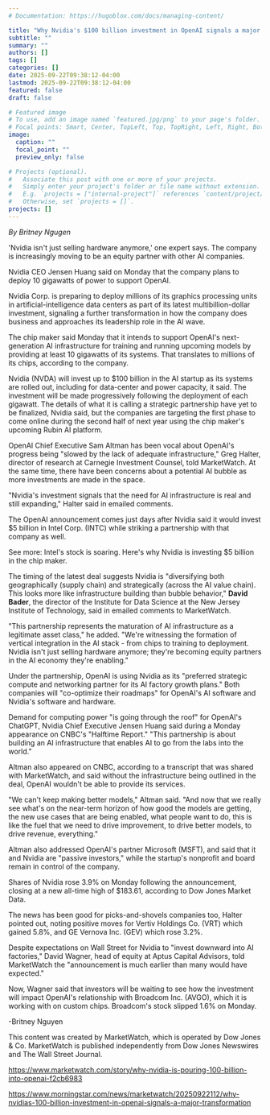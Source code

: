 ```yaml
---
# Documentation: https://hugoblox.com/docs/managing-content/

title: "Why Nvidia's $100 billion investment in OpenAI signals a major transformation"
subtitle: ""
summary: ""
authors: []
tags: []
categories: []
date: 2025-09-22T09:38:12-04:00
lastmod: 2025-09-22T09:38:12-04:00
featured: false
draft: false

# Featured image
# To use, add an image named `featured.jpg/png` to your page's folder.
# Focal points: Smart, Center, TopLeft, Top, TopRight, Left, Right, BottomLeft, Bottom, BottomRight.
image:
  caption: ""
  focal_point: ""
  preview_only: false

# Projects (optional).
#   Associate this post with one or more of your projects.
#   Simply enter your project's folder or file name without extension.
#   E.g. `projects = ["internal-project"]` references `content/project/deep-learning/index.md`.
#   Otherwise, set `projects = []`.
projects: []
---
```

*By Britney Ngugen*

'Nvidia isn't just selling hardware anymore,' one expert says. The company is increasingly moving to be an equity partner with other AI companies.

Nvidia CEO Jensen Huang said on Monday that the company plans to deploy 10 gigawatts of power to support OpenAI.

Nvidia Corp. is preparing to deploy millions of its graphics processing units in artificial-intelligence data centers as part of its latest multibillion-dollar investment, signaling a further transformation in how the company does business and approaches its leadership role in the AI wave.

The chip maker said Monday that it intends to support OpenAI's next-generation AI infrastructure for training and running upcoming models by providing at least 10 gigawatts of its systems. That translates to millions of its chips, according to the company.

Nvidia (NVDA) will invest up to $100 billion in the AI startup as its systems are rolled out, including for data-center and power capacity, it said. The investment will be made progressively following the deployment of each gigawatt. The details of what it is calling a strategic partnership have yet to be finalized, Nvidia said, but the companies are targeting the first phase to come online during the second half of next year using the chip maker's upcoming Rubin AI platform.

OpenAI Chief Executive Sam Altman has been vocal about OpenAI's progress being "slowed by the lack of adequate infrastructure," Greg Halter, director of research at Carnegie Investment Counsel, told MarketWatch. At the same time, there have been concerns about a potential AI bubble as more investments are made in the space.

"Nvidia's investment signals that the need for AI infrastructure is real and still expanding," Halter said in emailed comments.

The OpenAI announcement comes just days after Nvidia said it would invest $5 billion in Intel Corp. (INTC) while striking a partnership with that company as well.

See more: Intel's stock is soaring. Here's why Nvidia is investing $5 billion in the chip maker.

The timing of the latest deal suggests Nvidia is "diversifying both geographically (supply chain) and strategically (across the AI value chain). This looks more like infrastructure building than bubble behavior," **David Bader**, the director of the Institute for Data Science at the New Jersey Institute of Technology, said in emailed comments to MarketWatch.

"This partnership represents the maturation of AI infrastructure as a legitimate asset class," he added. "We're witnessing the formation of vertical integration in the AI stack - from chips to training to deployment. Nvidia isn't just selling hardware anymore; they're becoming equity partners in the AI economy they're enabling."

Under the partnership, OpenAI is using Nvidia as its "preferred strategic compute and networking partner for its AI factory growth plans." Both companies will "co-optimize their roadmaps" for OpenAI's AI software and Nvidia's software and hardware.

Demand for computing power "is going through the roof" for OpenAI's ChatGPT, Nvidia Chief Executive Jensen Huang said during a Monday appearance on CNBC's "Halftime Report." "This partnership is about building an AI infrastructure that enables AI to go from the labs into the world."

Altman also appeared on CNBC, according to a transcript that was shared with MarketWatch, and said without the infrastructure being outlined in the deal, OpenAI wouldn't be able to provide its services.

"We can't keep making better models," Altman said. "And now that we really see what's on the near-term horizon of how good the models are getting, the new use cases that are being enabled, what people want to do, this is like the fuel that we need to drive improvement, to drive better models, to drive revenue, everything."

Altman also addressed OpenAI's partner Microsoft (MSFT), and said that it and Nvidia are "passive investors," while the startup's nonprofit and board remain in control of the company.

Shares of Nvidia rose 3.9% on Monday following the announcement, closing at a new all-time high of $183.61, according to Dow Jones Market Data.

The news has been good for picks-and-shovels companies too, Halter pointed out, noting positive moves for Vertiv Holdings Co. (VRT) which gained 5.8%, and GE Vernova Inc. (GEV) which rose 3.2%.

Despite expectations on Wall Street for Nvidia to "invest downward into AI factories," David Wagner, head of equity at Aptus Capital Advisors, told MarketWatch the "announcement is much earlier than many would have expected."

Now, Wagner said that investors will be waiting to see how the investment will impact OpenAI's relationship with Broadcom Inc. (AVGO), which it is working with on custom chips. Broadcom's stock slipped 1.6% on Monday.

-Britney Nguyen

This content was created by MarketWatch, which is operated by Dow Jones & Co. MarketWatch is published independently from Dow Jones Newswires and The Wall Street Journal.

https://www.marketwatch.com/story/why-nvidia-is-pouring-100-billion-into-openai-f2cb6983

https://www.morningstar.com/news/marketwatch/20250922112/why-nvidias-100-billion-investment-in-openai-signals-a-major-transformation
